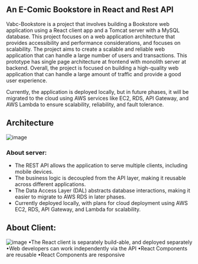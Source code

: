 ## An E-Comic Bookstore in React and Rest API
Vabc-Bookstore is a project that involves building a Bookstore web application using a React client app and a Tomcat server with a MySQL database. This project focuses on  a web application architecture that provides accessibility and performance considerations, and focuses on scalability. The project aims to create a scalable and reliable web application that can handle a large number of users and transactions. This prototype has single page architecture at frontend with monolith server at backend. Overall, the project is focused on building a high-quality web application that can handle a large amount of traffic and provide a good user experience.

Currently, the application is deployed locally, but in future phases, it will be migrated to the cloud using AWS services like EC2, RDS, API Gateway, and AWS Lambda to ensure scalability, reliability, and fault tolerance.

## Architecture
![image](https://github.com/sm5190/PaperTown-Book-store/assets/53345331/f9300e75-1607-4f82-9740-14ca90cb6307)
### About server:
* The REST API allows the application to serve multiple clients, including mobile devices.
* The business logic is decoupled from the API layer, making it reusable across different applications.
* The Data Access Layer (DAL) abstracts database interactions, making it easier to migrate to AWS RDS in later phases.
* Currently deployed locally, with plans for cloud deployment using AWS EC2, RDS, API Gateway, and Lambda for scalability.
## About Client:
![image](https://github.com/sm5190/PaperTown-Book-store/assets/53345331/7b1661dd-39fc-414a-b504-06ffdfee7259)
•The React client is separately build-able, and deployed separately
•Web developers can work independently via the API
•React Components are reusable
•React Components are responsive
